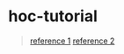 # hoc-tutorial
> [reference 1](https://velopert.com/3537) [reference 2](https://codesandbox.io/s/qzj9kw265w)